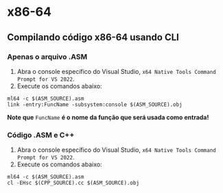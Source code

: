 # x86-64
## Compilando código x86-64 usando CLI
### Apenas o arquivo .ASM

1. Abra o console específico do Visual Studio, `x64 Native Tools Command Prompt for VS 2022`.
2. Execute os comandos abaixo:
   
```
ml64 -c $(ASM_SOURCE).asm
link -entry:FuncName -subsystem:console $(ASM_SOURCE).obj
```

__Note que__ `FuncName` __é o nome da função que será usada como entrada!__

### Código .ASM e C++

1. Abra o console específico do Visual Studio, `x64 Native Tools Command Prompt for VS 2022`.
2. Execute os comandos abaixo:

```
ml64 -c $(ASM_SOURCE).asm
cl -EHsc $(CPP_SOURCE).cc $(ASM_SOURCE).obj
```
